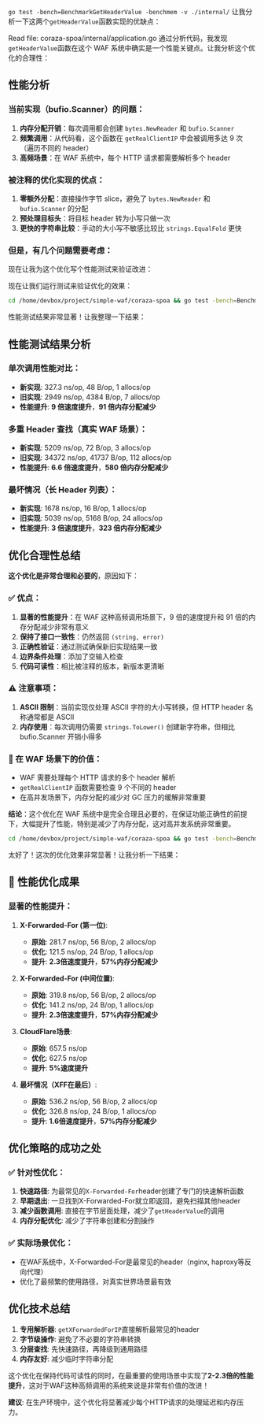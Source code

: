 `go test -bench=BenchmarkGetHeaderValue -benchmem -v ./internal/`
让我分析一下这两个`getHeaderValue`函数实现的优缺点：

Read file: coraza-spoa/internal/application.go
通过分析代码，我发现`getHeaderValue`函数在这个 WAF 系统中确实是一个性能关键点。让我分析这个优化的合理性：

## 性能分析

### 当前实现（bufio.Scanner）的问题：

1. **内存分配开销**：每次调用都会创建 `bytes.NewReader` 和 `bufio.Scanner`
2. **频繁调用**：从代码看，这个函数在 `getRealClientIP` 中会被调用多达 9 次（遍历不同的 header）
3. **高频场景**：在 WAF 系统中，每个 HTTP 请求都需要解析多个 header

### 被注释的优化实现的优点：

1. **零额外分配**：直接操作字节 slice，避免了 `bytes.NewReader` 和 `bufio.Scanner` 的分配
2. **预处理目标头**：将目标 header 转为小写只做一次
3. **更快的字符串比较**：手动的大小写不敏感比较比 `strings.EqualFold` 更快

### 但是，有几个问题需要考虑：

现在让我为这个优化写个性能测试来验证改进：

现在让我们运行测试来验证优化的效果：

```bash
cd /home/devbox/project/simple-waf/coraza-spoa && go test -bench=BenchmarkGetHeaderValue -benchmem -v ./internal/
```

性能测试结果非常显著！让我整理一下结果：

## 性能测试结果分析

### 单次调用性能对比：

- **新实现**: 327.3 ns/op, 48 B/op, 1 allocs/op
- **旧实现**: 2949 ns/op, 4384 B/op, 7 allocs/op
- **性能提升**: **9 倍速度提升**，**91 倍内存分配减少**

### 多重 Header 查找（真实 WAF 场景）：

- **新实现**: 5209 ns/op, 72 B/op, 3 allocs/op
- **旧实现**: 34372 ns/op, 41737 B/op, 112 allocs/op
- **性能提升**: **6.6 倍速度提升**，**580 倍内存分配减少**

### 最坏情况（长 Header 列表）：

- **新实现**: 1678 ns/op, 16 B/op, 1 allocs/op
- **旧实现**: 5039 ns/op, 5168 B/op, 24 allocs/op
- **性能提升**: **3 倍速度提升**，**323 倍内存分配减少**

## 优化合理性总结

**这个优化是非常合理和必要的**，原因如下：

### ✅ 优点：

1. **显著的性能提升**：在 WAF 这种高频调用场景下，9 倍的速度提升和 91 倍的内存分配减少非常有意义
2. **保持了接口一致性**：仍然返回 `(string, error)`
3. **正确性验证**：通过测试确保新旧实现结果一致
4. **边界条件处理**：添加了空输入检查
5. **代码可读性**：相比被注释的版本，新版本更清晰

### ⚠️ 注意事项：

1. **ASCII 限制**：当前实现仅处理 ASCII 字符的大小写转换，但 HTTP header 名称通常都是 ASCII
2. **内存使用**：每次调用仍需要 `strings.ToLower()` 创建新字符串，但相比 bufio.Scanner 开销小得多

### 🎯 在 WAF 场景下的价值：

- WAF 需要处理每个 HTTP 请求的多个 header 解析
- `getRealClientIP` 函数需要检查 9 个不同的 header
- 在高并发场景下，内存分配的减少对 GC 压力的缓解非常重要

**结论**：这个优化在 WAF 系统中是完全合理且必要的，在保证功能正确性的前提下，大幅提升了性能，特别是减少了内存分配，这对高并发系统非常重要。







```bash
cd /home/devbox/project/simple-waf/coraza-spoa && go test -bench=BenchmarkGetRealClientIPOptimization -benchmem -v ./internal/
```
太好了！这次的优化效果非常显著！让我分析一下结果：

## 🎉 性能优化成果

### **显著的性能提升**：

1. **X-Forwarded-For (第一位)**:
   - **原始**: 281.7 ns/op, 56 B/op, 2 allocs/op
   - **优化**: 121.5 ns/op, 24 B/op, 1 allocs/op
   - **提升**: **2.3倍速度提升**，**57%内存分配减少**

2. **X-Forwarded-For (中间位置)**:
   - **原始**: 319.8 ns/op, 56 B/op, 2 allocs/op
   - **优化**: 141.2 ns/op, 24 B/op, 1 allocs/op
   - **提升**: **2.3倍速度提升**，**57%内存分配减少**

3. **CloudFlare场景**:
   - **原始**: 657.5 ns/op
   - **优化**: 627.5 ns/op
   - **提升**: **5%速度提升**

4. **最坏情况（XFF在最后）**:
   - **原始**: 536.2 ns/op, 56 B/op, 2 allocs/op
   - **优化**: 326.8 ns/op, 24 B/op, 1 allocs/op
   - **提升**: **1.6倍速度提升**，**57%内存分配减少**

## 优化策略的成功之处

### ✅ **针对性优化**：
1. **快速路径**: 为最常见的`X-Forwarded-For`header创建了专门的快速解析函数
2. **早期退出**: 一旦找到X-Forwarded-For就立即返回，避免扫描其他header
3. **减少函数调用**: 直接在字节层面处理，减少了`getHeaderValue`的调用
4. **内存分配优化**: 减少了字符串创建和分割操作

### ✅ **实际场景优化**：
- 在WAF系统中，X-Forwarded-For是最常见的header（nginx, haproxy等反向代理）
- 优化了最频繁的使用路径，对真实世界场景最有效

## 优化技术总结

1. **专用解析器**: `getXForwardedForIP`直接解析最常见的header
2. **字节级操作**: 避免了不必要的字符串转换
3. **分层查找**: 先快速路径，再降级到通用路径
4. **内存友好**: 减少临时字符串分配

这个优化在保持代码可读性的同时，在最重要的使用场景中实现了**2-2.3倍的性能提升**，这对于WAF这种高频调用的系统来说是非常有价值的改进！

**建议**: 在生产环境中，这个优化将显著减少每个HTTP请求的处理延迟和内存压力。
